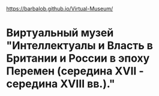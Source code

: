 https://barbalob.github.io/Virtual-Museum/
 
# Виртуальный музей "Интеллектуалы и Власть в Британии и России в эпоху Перемен (cередина XVII - середина XVIII вв.)." 
